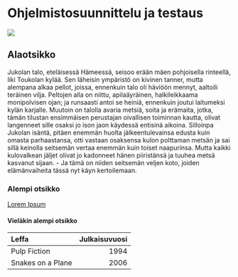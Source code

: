 # Ohjelmistosuunnittelu ja testaus

![](http://netdna.webdesignerdepot.com/uploads/2013/12/featured5.jpg)

## Alaotsikko

Jukolan talo, eteläisessä Hämeessä, seisoo erään mäen pohjoisella rinteellä, liki Toukolan kylää. Sen läheisin ym­päristö on kivinen tanner, mutta alempana alkaa pellot, joissa, ennenkuin talo oli häviöön mennyt, aaltoili teräinen vilja. Peltojen alla on niittu, apilaäyräinen, halkileikkaama monipolvisen ojan; ja runsaasti antoi se heiniä, ennenkuin joutui laitumeksi kylän karjalle. Muutoin on talolla avaria metsiä, soita ja erämaita, jotka, tämän tilustan ensimmäisen perustajan oivallisen toiminnan kautta, olivat langenneet sille osaksi jo ison jaon käydessä entisinä aikoina. Silloinpa Jukolan isäntä, pitäen enemmän huolta jälkeentulevainsa edusta kuin omasta parhaastansa, otti vastaan osaksensa kulon polttaman metsän ja sai sillä keinolla seitsemän vertaa enemmän kuin toiset naapurinsa. Mutta kaikki kulovalkean jäljet olivat jo kadonneet hänen piiristänsä ja tuuhea metsä kasvanut sijaan. - Ja tämä on niiden seitsemän veljen koto, joiden elämänvaiheita tässä nyt käyn kertoilemaan.

### Alempi otsikko

[Lorem Ipsum](http://www.loremipsum.fi/www.loremipsum.fi/seitseman_veljesta/)

#### Vieläkin alempi otsikko

| Leffa | Julkaisuvuosi |
|:------|--------------:|
| Pulp Fiction | 1994 |
| Snakes on a Plane | 2006 |
